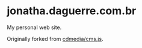 # jonatha.daguerre.com.br

My personal web site.

Originally forked from [cdmedia/cms.js](https://github.com/cdmedia/cms.js).